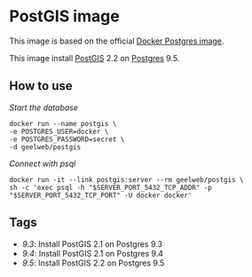 # PostGIS image

This image is based on the official [Docker Postgres image](https://registry.hub.docker.com/_/postgres/).

This image install [PostGIS](http://postgis.net/) 2.2 on [Postgres](http://www.postgresql.org/) 9.5.

## How to use

*Start the database*

    docker run --name postgis \
    -e POSTGRES_USER=docker \
    -e POSTGRES_PASSWORD=secret \
    -d geelweb/postgis

*Connect with psql*

    docker run -it --link postgis:server --rm geelweb/postgis \
    sh -c 'exec psql -h "$SERVER_PORT_5432_TCP_ADDR" -p "$SERVER_PORT_5432_TCP_PORT" -U docker docker'

## Tags

* *9.3*: Install PostGIS 2.1 on Postgres 9.3
* *9.4*: Install PostGIS 2.1 on Postgres 9.4
* *9.5*: Install PostGIS 2.2 on Postgres 9.5
